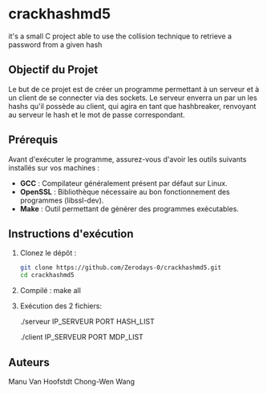 # crackhashmd5
it's a small C project able to use the collision technique to retrieve a password from a given hash

## Objectif du Projet

Le but de ce projet est de créer un programme permettant à un serveur et à un client de se connecter via des sockets. Le serveur enverra un par un les hashs qu'il possède au client, qui agira en tant que hashbreaker, renvoyant au serveur le hash et le mot de passe correspondant.

## Prérequis

Avant d'exécuter le programme, assurez-vous d'avoir les outils suivants installés sur vos machines :

- **GCC** : Compilateur généralement présent par défaut sur Linux.
- **OpenSSL** : Bibliothèque nécessaire au bon fonctionnement des programmes (libssl-dev).
- **Make** : Outil permettant de générer des programmes exécutables.

## Instructions d'exécution

1. Clonez le dépôt :
   ```bash
   git clone https://github.com/Zerodays-0/crackhashmd5.git
   cd crackhashmd5

2. Compilé :
    make all

3. Exécution des 2 fichiers:
   
    ./serveur IP_SERVEUR PORT HASH_LIST
   
    ./client IP_SERVEUR PORT MDP_LIST

## Auteurs

Manu Van Hoofstdt
Chong-Wen Wang
